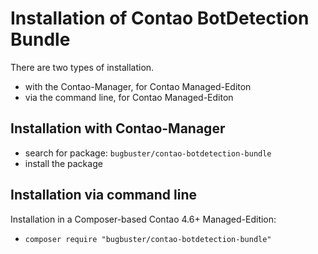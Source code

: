 # Installation of Contao BotDetection Bundle

There are two types of installation.

* with the Contao-Manager, for Contao Managed-Editon
* via the command line, for Contao Managed-Editon


## Installation with Contao-Manager

* search for package: `bugbuster/contao-botdetection-bundle`
* install the package


## Installation via command line

Installation in a Composer-based Contao 4.6+ Managed-Edition:

* `composer require "bugbuster/contao-botdetection-bundle"`
